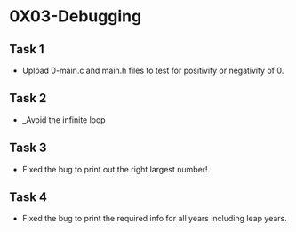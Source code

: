 # 0X03-Debugging

## Task 1
* Upload 0-main.c and main.h files to test for positivity or negativity of 0.

##  Task 2
* _Avoid the infinite loop

## Task 3
* Fixed the bug to print out the right largest number!

## Task 4
* Fixed the bug to print the required info for all years including leap years. 
